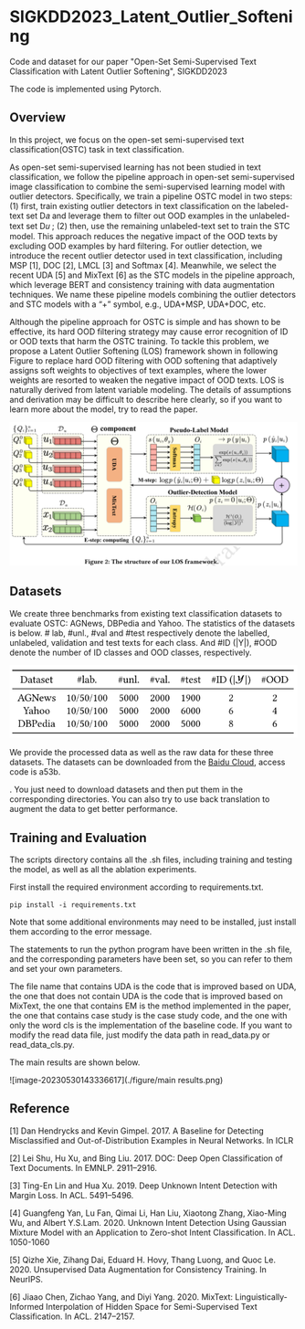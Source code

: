 # SIGKDD2023_Latent_Outlier_Softening
Code and dataset for our paper "Open-Set Semi-Supervised Text Classification with Latent Outlier Softening", SIGKDD2023

The code is implemented using Pytorch.

## Overview

In this project, we focus on the open-set semi-supervised text classification(OSTC) task in text classification.

As open-set semi-supervised learning has not been studied in text classification, we follow the pipeline approach in open-set semi-supervised image classification to combine the semi-supervised learning model with outlier detectors. Specifically, we train a pipeline OSTC model in two steps: (1) first, train existing outlier detectors in text classification on the labeled-text set D𝑎 and leverage them to filter out OOD examples in the unlabeled-text set D𝑢 ; (2) then, use the remaining unlabeled-text set to train the STC model. This approach reduces the negative impact of the OOD texts by excluding OOD examples by hard filtering. For outlier detection, we introduce the recent outlier detector used in text classification, including MSP [1], DOC [2], LMCL [3] and Softmax [4]. Meanwhile, we select the recent UDA [5] and MixText [6] as the STC models in the pipeline approach, which leverage BERT and consistency training with data augmentation techniques. We name these pipeline models combining the outlier detectors and STC models with a “+” symbol, e.g., UDA+MSP, UDA+DOC, etc.

Although the pipeline approach for OSTC is simple and has shown to be effective, its hard OOD filtering strategy may cause error recognition of ID or OOD texts that harm the OSTC training. To tackle this problem, we propose a Latent Outlier Softening (LOS) framework shown in following Figure to replace hard OOD filtering with OOD softening that adaptively assigns soft weights to objectives of text examples, where the lower weights are resorted to weaken the negative impact of OOD texts. LOS is naturally derived from latent variable modeling. The details of assumptions and derivation may be difficult to describe here clearly, so if you want to learn more about the model, try to read the paper.

![image-20230530143336617](./figure/model.png)

## Datasets

We create three benchmarks from existing text classification datasets to evaluate OSTC: AGNews, DBPedia and Yahoo. The statistics of the datasets is below. # lab, #unl., #val and #test respectively denote the labelled, unlabeled, validation and test texts for each class. And #ID (|Y|), #OOD denote the number of ID classes and OOD classes, respectively.

![image-20230530143336617](./figure/dataset.png)

We provide the processed data as well as the raw data for these three datasets. The datasets can be downloaded from the [Baidu Cloud](https://pan.baidu.com/s/14m3urzM4PyNhWdK8fnYB5Q), access code is a53b.

. You just need to download datasets and then put them in the corresponding directories. You can also try to use back translation to augment the data to get better performance.

## Training and Evaluation

The scripts directory contains all the .sh files, including training and testing the model, as well as all the ablation experiments.

First install the required environment according to requirements.txt.

```
pip install -i requirements.txt
```

Note that some additional environments may need to be installed, just install them according to the error message.

The statements to run the python program have been written in the .sh file, and the corresponding parameters have been set, so you can refer to them and set your own parameters.

The file name that contains UDA is the code that is improved based on UDA, the one that does not contain UDA is the code that is improved based on MixText, the one that contains EM is the method implemented in the paper, the one that contains case study is the case study code, and the one with only the word cls is the implementation of the baseline code. If you want to modify the read data file, just modify the data path in read_data.py or read_data_cls.py.

The main results are shown below.

![image-20230530143336617](./figure/main results.png)

## Reference

[1] Dan Hendrycks and Kevin Gimpel. 2017. A Baseline for Detecting Misclassified and Out-of-Distribution Examples in Neural Networks. In ICLR

[2] Lei Shu, Hu Xu, and Bing Liu. 2017. DOC: Deep Open Classification of Text Documents. In EMNLP. 2911–2916.

[3] Ting-En Lin and Hua Xu. 2019. Deep Unknown Intent Detection with Margin Loss. In ACL. 5491–5496.

[4] Guangfeng Yan, Lu Fan, Qimai Li, Han Liu, Xiaotong Zhang, Xiao-Ming Wu, and Albert Y.S.Lam. 2020. Unknown Intent Detection Using Gaussian Mixture Model with an Application to Zero-shot Intent Classification. In ACL. 1050-1060

[5] Qizhe Xie, Zihang Dai, Eduard H. Hovy, Thang Luong, and Quoc Le. 2020. Unsupervised Data Augmentation for Consistency Training. In NeurIPS.

[6] Jiaao Chen, Zichao Yang, and Diyi Yang. 2020. MixText: Linguistically-Informed Interpolation of Hidden Space for Semi-Supervised Text Classification. In ACL. 2147–2157.
